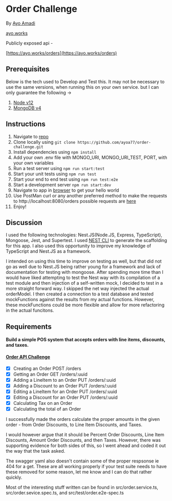 # Order Challenge

By [Ayo Amadi](mailto:ayodeleamadi@gmail.com)

[ayo.works](https://ayo.works)

Publicly exposed api -

[https://ayo.works/orders](https://ayo.works/orders)

## Prerequisites

Below is the tech used to Develop and Test this.
It may not be necessary to use the same versions,
when running this on your own service.
but I can only guarantee the following ->

1. [Node v12](https://nodejs.org/en/)
2. [MongoDB v4](https://www.mongodb.com/)

## Instructions

1. Navigate to [repo](https://github.com/ayoa77/order-challenge)
2. Clone locally using
   `git clone https://github.com/ayoa77/order-challenge.git`
3. Install dependencies using `npm install`
4. Add your own .env file with MONGO_URI, MONGO_URI_TEST, PORT, with your own variables
5. Run a test server using `npm run start:test`
6. Start your unit tests using `npm run test`
7. Start your end to end test using `npm run test:e2e`
8. Start a development server `npm run start:dev`
9. Navigate to app in [browser](http://localhost:8080) to get your hello world
10. Use PostMan curl or any another preferred method to make the requests
   to http://localhost:8080/orders possible requests are [here](https://github.com/bypasslane/api-code-challenge/blob/master/orders_api.yaml)
11. Enjoy!

## Discussion

I used the following technologies: Nest.JS(Node.JS, Express, TypeScript), Mongoose, Jest, and Supertest.
I used [NEST CLI](https://docs.nestjs.com/cli/overview)
to generate the scaffolding for this app. I also used this opportunity to improve my knowledge
of TypeScript and Nest.JS as a framework. 

I intended on using this time to improve on testing as well, but that did not go as well due to
Nest.JS being rather young for a framework and lack of documentation for testing with mongoose. 
After spending more time than I would have liked attempting to test the Nest way with 
its compilation of a test module and then injection of a self-written mock, I decided to test 
in a more straight forward way. I skipped the net way injected the actual orderModel. 
I then created a connection to a test database and tested mockFunctions against the results
from my actual functions. However, these mockFunctions could be more flexible and allow for 
more refactoring in the actual funcitons. 

## Requirements

#### Build a simple POS system that accepts orders with line items, discounts, and taxes.
#### [Order API Challenge](https://github.com/bypasslane/api-code-challenge)

- [x] Creating an Order   POST /orders
- [x] Getting an Order   GET /orders/:uuid
- [x] Adding a LineItem to an Order   PUT /orders/:uuid
- [x] Adding a Discount to an Order   PUT /orders/:uuid
- [x] Editing a LineItem for an Order   PUT /orders/:uuid
- [x] Editing a Discount for an Order   PUT /orders/:uuid
- [x] Calculating Tax on an Order   
- [x] Calculating the total of an Order

I successfully made the orders calculate the proper amounts in the given order - from Order Discounts, to Line Item Discounts, and Taxes. 

I would however argue that it should be Percent Order Discounts, Line Item Discounts,
Amount Order Discounts, and then Taxes. However, there was supporting evidence for
both sides of this, so I went ahead and coded it out the way that the task asked.

The swagger yaml also doesn't contain some of the proper respsonse ie 404 for a get. These are  all working properly if your test suite needs to have these removed for some reason, let me know and I can do that rather quickly.

Most of the interesting stuff written can be found in src/order.service.ts, src/order.sevice.spec.ts, and src/test/order.e2e-spec.ts